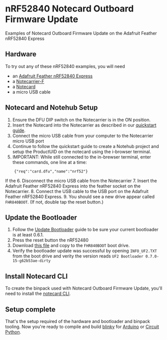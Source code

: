 # nRF52840 Notecard Outboard Firmware Update

Examples of Notecard Outboard Firmware Update on the Adafruit Feather nRF52840 Express

## Hardware

To try out any of these nRF52840 examples, you will need

* an [Adafruit Feather nRF52840 Express](https://www.adafruit.com/product/4062?gclid=CjwKCAiAh9qdBhAOEiwAvxIokxLunz0eaSt1G6FXLscbVd6eswxs_La2SP-qHfRYP6VBp_OOnlwOJxoC0WQQAvD_BwE)
* a [Notecarrier-F](https://shop.blues.io/collections/notecarrier/products/notecarrier-f)
* a [Notecard](https://shop.blues.io/collections/notecard)
* a micro USB cable

## Notecard and Notehub Setup

1. Ensure the DFU DIP switch on the Notecarrier is in the ON position.
2. Insert the Notecard into the Notecarrier as described in our [quickstart guide](https://dev.blues.io/quickstart/notecard-quickstart/notecard-and-notecarrier-f/).
3. Connect the micro USB cable from your computer to the Notecarrier micro USB port
4. Continue to follow the quickstart guide to create a Notehub project and setup the ProductUID on the notecard using the i-browser terminal.
5. IMPORTANT: While still connected to the in-brewser terminal, enter these commands, one line at a time:
```
    {"req":"card.dfu","name":"nrf52"}
```
If the 
6. Disconnect the micro USB cable from the Notecarrier
7. Insert the Adafruit Feather nRF52840 Express into the feather socket on the Notecarrier.
8. Connect the USB cable to the USB port on the Adafruit Feather nRF52840 Express.
9. You should see a new drive appear called `FHR840BOOT`. (If not, double tap the reset button.)

## Update the Bootloader

1. Follow the [Update Bootloader](https://learn.adafruit.com/introducing-the-adafruit-nrf52840-feather/update-bootloader) guide to be sure your current bootloader is at least 0.6.1.
2. Press the reset button the nRF52480
3. Download [this file](./binaries/update-feather_nrf52840_express_bootloader-0.7.0-15-g62b53ae-dirty_nosd.uf2) and copy to the `FHR840BOOT` boot drive.
4. Verify the bootloader update was successful by opening `INFO_UF2.TXT` from the boot drive and verity the version reads `UF2 Bootloader 0.7.0-15-g62b53ae-dirty`

## Install Notecard CLI

To create the binpack used with Notecard Outboard Firmware Update, you'll need to install the [notecard CLI](https://dev.blues.io/tools-and-sdks/notecard-cli/).

## Setup complete

That's the setup required of the hardware and bootloader and binpack tooling. Now you're ready to compile and build [blinky](./blinky) for [Arduino](./blinky/Arduino/) or [Circuit Python](./blinky/circuitpython).

